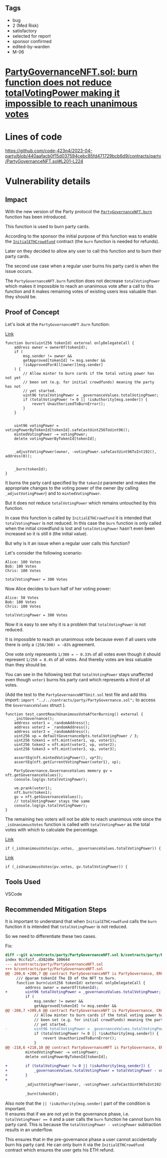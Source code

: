 ## Tags

- bug
- 2 (Med Risk)
- satisfactory
- selected for report
- sponsor confirmed
- edited-by-warden
- M-06

# [PartyGovernanceNFT.sol: burn function does not reduce totalVotingPower making it impossible to reach unanimous votes](https://github.com/code-423n4/2023-04-party-findings/issues/10) 

# Lines of code

https://github.com/code-423n4/2023-04-party/blob/440aafacb0f15d037594cebc85fd471729bcb6d9/contracts/party/PartyGovernanceNFT.sol#L201-L224


# Vulnerability details

## Impact
With the new version of the Party protocol the [`PartyGovernanceNFT.burn`](https://github.com/code-423n4/2023-04-party/blob/440aafacb0f15d037594cebc85fd471729bcb6d9/contracts/party/PartyGovernanceNFT.sol#L201-L224) function has been introduced.  

This function is used to burn party cards.  

According to the sponsor the initial purpose of this function was to enable the [`InitialETHCrowdfund`](https://github.com/code-423n4/2023-04-party/blob/main/contracts/crowdfund/InitialETHCrowdfund.sol) contract (the `burn` function is needed for refunds).  

Later on they decided to allow any user to call this function and to burn their party cards.  

The second use case when a regular user burns his party card is when the issue occurs.  

The `PartyGovernanceNFT.burn` function does not decrease `totalVotingPower` which makes it impossible to reach an unanimous vote after a call to this function and it makes remaining votes of existing users less valuable than they should be.  

## Proof of Concept
Let's look at the `PartyGovernanceNFT.burn` function:  

[Link](https://github.com/code-423n4/2023-04-party/blob/440aafacb0f15d037594cebc85fd471729bcb6d9/contracts/party/PartyGovernanceNFT.sol#L201-L224)  
```solidity
function burn(uint256 tokenId) external onlyDelegateCall {
    address owner = ownerOf(tokenId);
    if (
        msg.sender != owner &&
        getApproved[tokenId] != msg.sender &&
        !isApprovedForAll[owner][msg.sender]
    ) {
        // Allow minter to burn cards if the total voting power has not yet
        // been set (e.g. for initial crowdfunds) meaning the party has not
        // yet started.
        uint96 totalVotingPower = _governanceValues.totalVotingPower;
        if (totalVotingPower != 0 || !isAuthority[msg.sender]) {
            revert UnauthorizedToBurnError();
        }
    }


    uint96 votingPower = votingPowerByTokenId[tokenId].safeCastUint256ToUint96();
    mintedVotingPower -= votingPower;
    delete votingPowerByTokenId[tokenId];


    _adjustVotingPower(owner, -votingPower.safeCastUint96ToInt192(), address(0));


    _burn(tokenId);
}
```

It burns the party card specified by the `tokenId` parameter and makes the appropriate changes to the voting power of the owner (by calling `_adjustVotingPower`) and to `mintedVotingPower`.  

But it does not reduce `totalVotingPower` which remains untouched by this function.  

In case this function is called by `InitialETHCrowdfund` it is intended that `totalVotingPower` is not reduced. In this case the `burn` function is only called when the initial crowdfund is lost and `totalVotingPower` hasn't even been increased so it is still `0` (the initial value).  

But why is it an issue when a regular user calls this function?  

Let's consider the following scenario:  

```
Alice: 100 Votes
Bob: 100 Votes
Chris: 100 Votes

totalVotingPower = 300 Votes
```

Now Alice decides to burn half of her voting power:  

```
Alice: 50 Votes
Bob: 100 Votes
Chris: 100 Votes

totalVotingPower = 300 Votes
```

Now it is easy to see why it is a problem that `totalVotingPower` is not reduced.  

It is impossible to reach an unanimous vote because even if all users vote there is only a `(250/300) = ~83%` agreement.  

One vote only represents `1/300 = ~ 0.33%` of all votes even though it should represent `1/250 = 0.4%` of all votes. And thereby votes are less valuable than they should be.  

You can see in the following test that `totalVotingPower` stays unaffected even though `voter1` burns his party card which represents a third of all votes.  

(Add the test to the `PartyGovernanceNFTUnit.sol` test file and add this import: `import "../../contracts/party/PartyGovernance.sol";` to access the `GovernanceValues` struct ).  

```solidity
function test_canntReachUnanimousVoteAfterBurning() external {
    _initGovernance();
    address voter1 = _randomAddress();
    address voter2 = _randomAddress();
    address voter3 = _randomAddress();
    uint256 vp = defaultGovernanceOpts.totalVotingPower / 3;
    uint256 token1 = nft.mint(voter1, vp, voter1);
    uint256 token2 = nft.mint(voter2, vp, voter2);
    uint256 token3 = nft.mint(voter3, vp, voter3);

    assertEq(nft.mintedVotingPower(), vp*3);
    assertEq(nft.getCurrentVotingPower(voter1), vp);

    PartyGovernance.GovernanceValues memory gv = nft.getGovernanceValues();
    console.log(gv.totalVotingPower);

    vm.prank(voter1);
    nft.burn(token1);
    gv = nft.getGovernanceValues();
    // totalVotingPower stays the same
    console.log(gv.totalVotingPower);
}
```

The remaining two voters will not be able to reach unanimous vote since the `_isUnanimousVotes` function is called with `totalVotingPower` as the total votes with which to calculate the percentage.  

[Link](https://github.com/code-423n4/2023-04-party/blob/440aafacb0f15d037594cebc85fd471729bcb6d9/contracts/party/PartyGovernance.sol#L988)  
```solidity
if (_isUnanimousVotes(pv.votes, _governanceValues.totalVotingPower)) {
```

[Link](https://github.com/code-423n4/2023-04-party/blob/440aafacb0f15d037594cebc85fd471729bcb6d9/contracts/party/PartyGovernance.sol#L1024)  
```solidity
if (_isUnanimousVotes(pv.votes, gv.totalVotingPower)) {
```

## Tools Used
VSCode

## Recommended Mitigation Steps
It is important to understand that when `InitialETHCrowdfund` calls the `burn` function it is intended that `totalVotingPower` is not reduced.  

So we need to differentiate these two cases.  

Fix:  
```diff
diff --git a/contracts/party/PartyGovernanceNFT.sol b/contracts/party/PartyGovernanceNFT.sol
index 9ccfa1f..d382d0e 100644
--- a/contracts/party/PartyGovernanceNFT.sol
+++ b/contracts/party/PartyGovernanceNFT.sol
@@ -200,6 +200,7 @@ contract PartyGovernanceNFT is PartyGovernance, ERC721, IERC2981 {
     /// @param tokenId The ID of the NFT to burn.
     function burn(uint256 tokenId) external onlyDelegateCall {
         address owner = ownerOf(tokenId);
+        uint96 totalVotingPower = _governanceValues.totalVotingPower;
         if (
             msg.sender != owner &&
             getApproved[tokenId] != msg.sender &&
@@ -208,7 +209,6 @@ contract PartyGovernanceNFT is PartyGovernance, ERC721, IERC2981 {
             // Allow minter to burn cards if the total voting power has not yet
             // been set (e.g. for initial crowdfunds) meaning the party has not
             // yet started.
-            uint96 totalVotingPower = _governanceValues.totalVotingPower;
             if (totalVotingPower != 0 || !isAuthority[msg.sender]) {
                 revert UnauthorizedToBurnError();
             }
@@ -218,6 +218,10 @@ contract PartyGovernanceNFT is PartyGovernance, ERC721, IERC2981 {
         mintedVotingPower -= votingPower;
         delete votingPowerByTokenId[tokenId];
 
+        if (totalVotingPower != 0 || !isAuthority[msg.sender]) {
+            _governanceValues.totalVotingPower = totalVotingPower - votingPower;
+        }
+
         _adjustVotingPower(owner, -votingPower.safeCastUint96ToInt192(), address(0));
 
         _burn(tokenId);
```

Also note that the `|| !isAuthority[msg.sender]` part of the condition is important.  
It ensures that if we are not yet in the governance phase, i.e. `totalVotingPower == 0` and a user calls the `burn` function he cannot burn his party card. This is because the `totalVotingPower - votingPower` subtraction results in an underflow.  

This ensures that in the pre-governance phase a user cannot accidentally burn his party card. He can only burn it via the `InitialETHCrowdfund` contract which ensures the user gets his ETH refund.  


